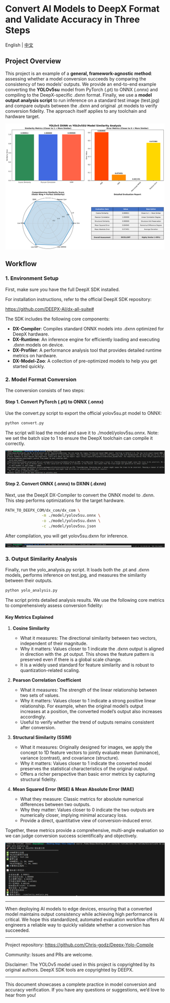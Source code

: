 # Convert AI Models to DeepX Format and Validate Accuracy in Three Steps

English | [中文](./README_zh.md)

## Project Overview

This project is an example of a **general, framework-agnostic method**: assessing whether a model conversion succeeds by comparing the consistency of two models’ outputs. We provide an end-to-end example converting the **YOLOv5su** model from PyTorch (.pt) to ONNX (.onnx) and compiling to the DeepX-specific .dxnn format. Finally, we use a **model output analysis script** to run inference on a standard test image (test.jpg) and compare outputs between the .dxnn and original .pt models to verify conversion fidelity. The approach itself applies to any toolchain and hardware target.

![Similarity Analysis](./similarity_analysis.png)

## Workflow

### 1. Environment Setup

First, make sure you have the full DeepX SDK installed.

For installation instructions, refer to the official DeepX SDK repository:

https://github.com/DEEPX-AI/dx-all-suite#

The SDK includes the following core components:

- **DX-Compiler**: Compiles standard ONNX models into .dxnn optimized for DeepX hardware.
- **DX-Runtime**: An inference engine for efficiently loading and executing .dxnn models on device.
- **DX-Profiler**: A performance analysis tool that provides detailed runtime metrics on hardware.
- **DX-Model-Zoo**: A collection of pre-optimized models to help you get started quickly.

### 2. Model Format Conversion

The conversion consists of two steps:

#### Step 1. Convert PyTorch (.pt) to ONNX (.onnx)

Use the convert.py script to export the official yolov5su.pt model to ONNX:

```bash
python convert.py
```

The script will load the model and save it to ./model/yolov5su.onnx. Note: we set the batch size to 1 to ensure the DeepX toolchain can compile it correctly.

![convert](./doc/convert.png)

#### Step 2. Convert ONNX (.onnx) to DXNN (.dxnn)

Next, use the DeepX DX-Compiler to convert the ONNX model to .dxnn. This step performs optimizations for the target hardware.

```bash
PATH_TO_DEEPX_COM/dx_com/dx_com \
                -m ./model/yolov5su.onnx \
                -o ./model/yolov5su.dxnn \
                -c ./model/yolov5su.json
```

After compilation, you will get yolov5su.dxnn for inference.

![compiler](./doc/compiler.png)

### 3. Output Similarity Analysis

Finally, run the yolo_analysis.py script. It loads both the .pt and .dxnn models, performs inference on test.jpg, and measures the similarity between their outputs.

```bash
python yolo_analysis.py
```

The script prints detailed analysis results. We use the following core metrics to comprehensively assess conversion fidelity:

#### Key Metrics Explained

1. **Cosine Similarity**
   - What it measures: The directional similarity between two vectors, independent of their magnitude.
   - Why it matters: Values closer to 1 indicate the .dxnn output is aligned in direction with the .pt output. This shows the feature pattern is preserved even if there is a global scale change.
   - It is a widely used standard for feature similarity and is robust to quantization-related scaling.

2. **Pearson Correlation Coefficient**
   - What it measures: The strength of the linear relationship between two sets of values.
   - Why it matters: Values closer to 1 indicate a strong positive linear relationship. For example, when the original model’s output increases at a position, the converted model’s output also increases accordingly.
   - Useful to verify whether the trend of outputs remains consistent after conversion.

3. **Structural Similarity (SSIM)**
   - What it measures: Originally designed for images, we apply the concept to 1D feature vectors to jointly evaluate mean (luminance), variance (contrast), and covariance (structure).
   - Why it matters: Values closer to 1 indicate the converted model preserves the statistical characteristics of the original output.
   - Offers a richer perspective than basic error metrics by capturing structural fidelity.

4. **Mean Squared Error (MSE) & Mean Absolute Error (MAE)**
   - What they measure: Classic metrics for absolute numerical differences between two outputs.
   - Why they matter: Values closer to 0 indicate the two outputs are numerically closer, implying minimal accuracy loss.
   - Provide a direct, quantitative view of conversion-induced error.

Together, these metrics provide a comprehensive, multi-angle evaluation so we can judge conversion success scientifically and objectively.

![analysis](./doc/analysis.png)

---

When deploying AI models to edge devices, ensuring that a converted model maintains output consistency while achieving high performance is critical. We hope this standardized, automated evaluation workflow offers AI engineers a reliable way to quickly validate whether a conversion has succeeded.

---

Project repository: https://github.com/Chris-godz/Deepx-Yolo-Compile

Community: Issues and PRs are welcome.

Disclaimer: The YOLOv5 model used in this project is copyrighted by its original authors. DeepX SDK tools are copyrighted by DEEPX.

---

This document showcases a complete practice in model conversion and accuracy verification. If you have any questions or suggestions, we’d love to hear from you!
